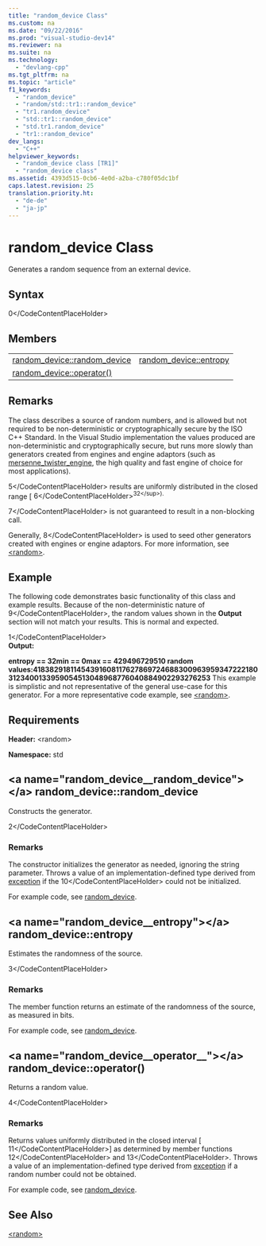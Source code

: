 ```yaml
---
title: "random_device Class"
ms.custom: na
ms.date: "09/22/2016"
ms.prod: "visual-studio-dev14"
ms.reviewer: na
ms.suite: na
ms.technology: 
  - "devlang-cpp"
ms.tgt_pltfrm: na
ms.topic: "article"
f1_keywords: 
  - "random_device"
  - "random/std::tr1::random_device"
  - "tr1.random_device"
  - "std::tr1::random_device"
  - "std.tr1.random_device"
  - "tr1::random_device"
dev_langs: 
  - "C++"
helpviewer_keywords: 
  - "random_device class [TR1]"
  - "random_device class"
ms.assetid: 4393d515-0cb6-4e0d-a2ba-c780f05dc1bf
caps.latest.revision: 25
translation.priority.ht: 
  - "de-de"
  - "ja-jp"
---
```

# random_device Class
Generates a random sequence from an external device.  
  
## Syntax  
  
<CodeContentPlaceHolder>0\</CodeContentPlaceHolder>  
## Members  
  
|||  
|-|-|  
|[random_device::random_device](#random_device__random_device)|[random_device::entropy](#random_device__entropy)|  
|[random_device::operator()](#random_device__operator__)||  
  
## Remarks  
 The class describes a source of random numbers, and is allowed but not required to be non-deterministic or cryptographically secure by the ISO C++ Standard. In the Visual Studio implementation the values produced are non-deterministic and cryptographically secure, but runs more slowly than generators created from engines and engine adaptors (such as [mersenne_twister_engine](../vs140/mersenne_twister_engine-class.md), the high quality and fast engine of choice for most applications).  
  
 <CodeContentPlaceHolder>5\</CodeContentPlaceHolder> results are uniformly distributed in the closed range [ <CodeContentPlaceHolder>6\</CodeContentPlaceHolder><sup>32\</sup>).  
  
 <CodeContentPlaceHolder>7\</CodeContentPlaceHolder> is not guaranteed to result in a non-blocking call.  
  
 Generally, <CodeContentPlaceHolder>8\</CodeContentPlaceHolder> is used to seed other generators created with engines or engine adaptors. For more information, see [\<random>](../vs140/-random-.md).  
  
## Example  
 The following code demonstrates basic functionality of this class and example results. Because of the non-deterministic nature of <CodeContentPlaceHolder>9\</CodeContentPlaceHolder>, the random values shown in the                     **Output** section will not match your results. This is normal and expected.  
  
<CodeContentPlaceHolder>1\</CodeContentPlaceHolder>  
  **Output:**  
  
 **entropy == 32min == 0max == 429496729510 random values:418382918114543916081176278697246883009639593472221803123400133959054513048968776040884902293276253** This example is simplistic and not representative of the general use-case for this generator. For a more representative code example, see [\<random>](../vs140/-random-.md).  
  
## Requirements  
 **Header:** \<random>  
  
 **Namespace:** std  
  
##  \<a name="random_device__random_device">\</a>  random_device::random_device  
 Constructs the generator.  
  
<CodeContentPlaceHolder>2\</CodeContentPlaceHolder>  
### Remarks  
 The constructor initializes the generator as needed, ignoring the string parameter. Throws a value of an implementation-defined type derived from [exception](../vs140/exception-class.md) if the <CodeContentPlaceHolder>10\</CodeContentPlaceHolder> could not be initialized.  
  
 For example code, see [random_device](../vs140/random_device-class.md).  
  
##  \<a name="random_device__entropy">\</a>  random_device::entropy  
 Estimates the randomness of the source.  
  
<CodeContentPlaceHolder>3\</CodeContentPlaceHolder>  
### Remarks  
 The member function returns an estimate of the randomness of the source, as measured in bits.  
  
 For example code, see [random_device](../vs140/random_device-class.md).  
  
##  \<a name="random_device__operator__">\</a>  random_device::operator()  
 Returns a random value.  
  
<CodeContentPlaceHolder>4\</CodeContentPlaceHolder>  
### Remarks  
 Returns values uniformly distributed in the closed interval [ <CodeContentPlaceHolder>11\</CodeContentPlaceHolder>] as determined by member functions <CodeContentPlaceHolder>12\</CodeContentPlaceHolder> and <CodeContentPlaceHolder>13\</CodeContentPlaceHolder>. Throws a value of an implementation-defined type derived from [exception](../vs140/exception-class.md) if a random number could not be obtained.  
  
 For example code, see [random_device](../vs140/random_device-class.md).  
  
## See Also  
 [\<random>](../vs140/-random-.md)